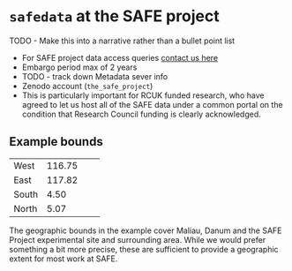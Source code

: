 # `safedata` at the SAFE project

TODO - Make this into a narrative rather than a bullet point list

- For SAFE project data access queries [contact us here](mailto:data@safeproject.net)
- Embargo period max of 2 years
- TODO - track down Metadata sever info
- Zenodo account (`the_safe_project`)
- This is particularly important for RCUK funded research, who have agreed to let us
    host all of the SAFE data under a common portal on the condition that Research
    Council funding is clearly acknowledged.

## Example bounds

|       |        |  |  |
|-------|--------|--|--|
| West  | 116.75 |  |  |
| East  | 117.82 |  |  |
| South | 4.50   |  |  |
| North | 5.07   |  |  |

The geographic bounds in the example cover Maliau, Danum and the SAFE Project
experimental site and surrounding area. While we would prefer something a bit
more precise, these are sufficient to provide a geographic extent for most work
at SAFE.
